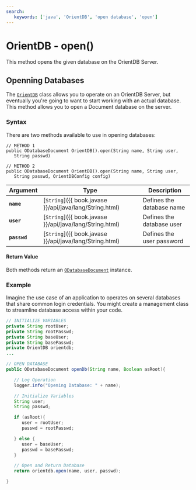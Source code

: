```yaml
---
search:
   keywords: ['java', 'OrientDB', 'open database', 'open']
---
```


# OrientDB - open()

This method opens the given database on the OrientDB Server.

## Openning Databases

The [`OrientDB`](../OrientDB.md) class allows you to operate on an OrientDB Server, but eventually you're going to want to start working with an actual database.  This method allows you to open a Document database on the server.

### Syntax

There are two methods available to use in opening databases:

```
// METHOD 1
public ODatabaseDocument OrientDB().open(String name, String user, 
   String passwd)

// METHOD 2
public ODatabaseDocument OrientDB().open(String name, String user,
   String passwd, OrientDBConfig config)
```

| Argument | Type | Description |
|---|---|---|
| **`name`** | [`String`]({{ book.javase }}/api/java/lang/String.html) | Defines the database name |
| **`user`** | [`String`]({{ book.javase }}/api/java/lang/String.html) | Defines the database user |
| **`passwd`** | [`String`]({{ book.javase }}/api/java/lang/String.html) | Defines the user password |

#### Return Value 

Both methods return an [`ODatabaseDocument`](../ODatabaseDocument.md) instance.

### Example

Imagine the use case of an application to operates on several databases that share common login credentials.  You might create a management class to streamline database access within your code.

```java
// INITIALIZE VARIABLES
private String rootUser;
private String rootPasswd;
private String baseUser;
private String basePasswd;
private OrientDB orientdb;
...

// OPEN DATABASE
public ODatabaseDocument openDb(String name, Boolean asRoot){

   // Log Operation
   logger.info("Opening Database: " + name);

   // Initialize Variables
   String user;
   String passwd;

   if (asRoot){
      user = rootUser;
	  passwd = rootPasswd;

   } else { 
      user = baseUser;
	  passwd = basePasswd;
   }

   // Open and Return Database
   return orientdb.open(name, user, passwd);

}
```


